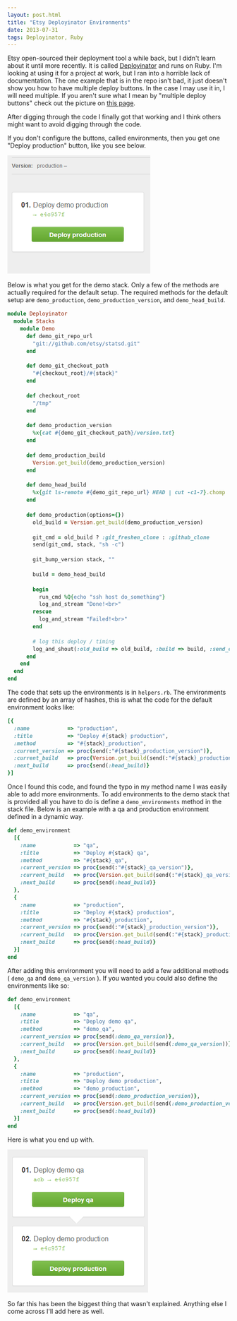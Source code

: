 ```yaml
---
layout: post.html
title: "Etsy Deployinator Environments"
date: 2013-07-31
tags: Deployinator, Ruby
---
```

Etsy open-sourced their deployment tool a while back, but I didn't learn about it until more recently. It is called [Deployinator](https://github.com/etsy/deployinator) and runs on Ruby. I'm looking at using it for a project at work, but I ran into a horrible lack of documentation. The one example that is in the repo isn't bad, it just doesn't show you how to have multiple deploy buttons. In the case I may use it in, I will need multiple. If you aren't sure what I mean by "multiple deploy buttons" check out the picture on [this page](http://codeascraft.com/2010/05/20/quantum-of-deployment/).

After digging through the code I finally got that working and I think others might want to avoid digging through the code.

If you don't configure the buttons, called environments, then you get one "Deploy production" button, like you see below.

<p><a href="/img/posts/etsy-deployinator-00.png" class="th radius" style="display: inline-block;">
	<img src="/img/posts/etsy-deployinator-00.png" alt="Deployinator default enviroment" />
</a></p>

Below is what you get for the demo stack. Only a few of the methods are actually required for the default setup. The required methods for the default setup are `demo_production`, `demo_production_version`, and `demo_head_build`.

```ruby
module Deployinator
  module Stacks
    module Demo
      def demo_git_repo_url
        "git://github.com/etsy/statsd.git"
      end

      def demo_git_checkout_path
        "#{checkout_root}/#{stack}"
      end

      def checkout_root
        "/tmp"
      end

      def demo_production_version
        %x{cat #{demo_git_checkout_path}/version.txt}
      end

      def demo_production_build
        Version.get_build(demo_production_version)
      end

      def demo_head_build
        %x{git ls-remote #{demo_git_repo_url} HEAD | cut -c1-7}.chomp
      end

      def demo_production(options={})
        old_build = Version.get_build(demo_production_version)

        git_cmd = old_build ? :git_freshen_clone : :github_clone
        send(git_cmd, stack, "sh -c")

        git_bump_version stack, ""

        build = demo_head_build

        begin
          run_cmd %Q{echo "ssh host do_something"}
          log_and_stream "Done!<br>"
        rescue
          log_and_stream "Failed!<br>"
        end

        # log this deploy / timing
        log_and_shout(:old_build => old_build, :build => build, :send_email => true)
      end
    end
  end
end
```

The code that sets up the environments is in `helpers.rb`. The environments are defined by an array of hashes, this is what the code for the default environment looks like:

```ruby
[{
  :name            => "production",
  :title           => "Deploy #{stack} production",
  :method          => "#{stack}_production",
  :current_version => proc{send(:"#{stack}_production_version")},
  :current_build   => proc{Version.get_build(send(:"#{stack}_production_version"))},
  :next_build      => proc{send(:head_build)}
}]
```

Once I found this code, and found the typo in my method name I was easily able to add more environments. To add environments to the demo stack that is provided all you have to do is define a `demo_environments` method in the stack file. Below is an example with a qa and production environment defined in a dynamic way.

```ruby
def demo_environment
  [{
    :name            => "qa",
    :title           => "Deploy #{stack} qa",
    :method          => "#{stack}_qa",
    :current_version => proc{send(:"#{stack}_qa_version")},
    :current_build   => proc{Version.get_build(send(:"#{stack}_qa_version"))},
    :next_build      => proc{send(:head_build)}
  },
  {
    :name            => "production",
    :title           => "Deploy #{stack} production",
    :method          => "#{stack}_production",
    :current_version => proc{send(:"#{stack}_production_version")},
    :current_build   => proc{Version.get_build(send(:"#{stack}_production_version"))},
    :next_build      => proc{send(:head_build)}
  }]
end
```

After adding this environment you will need to add a few additional methods ( `demo_qa` and `demo_qa_version` ). If you wanted you could also define the environments like so:

```ruby
def demo_environment
  [{
    :name            => "qa",
    :title           => "Deploy demo qa",
    :method          => "demo_qa",
    :current_version => proc{send(:demo_qa_version)},
    :current_build   => proc{Version.get_build(send(:demo_qa_version))},
    :next_build      => proc{send(:head_build)}
  },
  {
    :name            => "production",
    :title           => "Deploy demo production",
    :method          => "demo_production",
    :current_version => proc{send(:demo_production_version)},
    :current_build   => proc{Version.get_build(send(:demo_production_version))},
    :next_build      => proc{send(:head_build)}
  }]
end
```

Here is what you end up with.

<p><a href="/img/posts/etsy-deployinator-01.png" class="th radius" style="display: inline-block;">
	<img src="/img/posts/etsy-deployinator-01.png" alt="Deployinator default enviroment" />
</a></p>

So far this has been the biggest thing that wasn't explained. Anything else I come across I'll add here as well.
